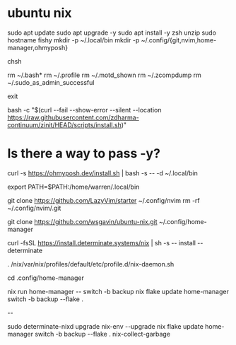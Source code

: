 # ubuntu nix

sudo apt update
sudo apt upgrade -y
sudo apt install -y zsh unzip
sudo hostname fishy
mkdir -p ~/.local/bin
mkdir -p ~/.config/{git,nvim,home-manager,ohmyposh}

chsh

rm ~/.bash*
rm ~/.profile
rm ~/.motd_shown
rm ~/.zcompdump
rm ~/.sudo_as_admin_successful

exit

bash -c "$(curl --fail --show-error --silent --location https://raw.githubusercontent.com/zdharma-continuum/zinit/HEAD/scripts/install.sh)"

# Is there a way to pass -y?

curl -s https://ohmyposh.dev/install.sh | bash -s -- -d ~/.local/bin

export PATH=$PATH:/home/warren/.local/bin

git clone https://github.com/LazyVim/starter ~/.config/nvim
rm -rf ~/.config/nvim/.git

git clone https://github.com/wsgavin/ubuntu-nix.git ~/.config/home-manager

curl -fsSL https://install.determinate.systems/nix | sh -s -- install --determinate

. /nix/var/nix/profiles/default/etc/profile.d/nix-daemon.sh

cd .config/home-manager

nix run home-manager -- switch -b backup
nix flake update
home-manager switch -b backup --flake .

--

sudo determinate-nixd upgrade
nix-env --upgrade
nix flake update
home-manager switch -b backup --flake .
nix-collect-garbage

